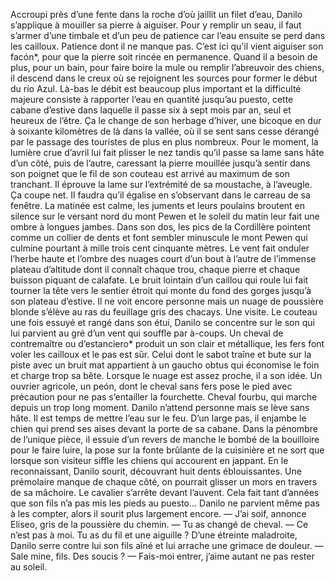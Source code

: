Accroupi près
 d’une fente
  dans la roche
   d’où jaillit un filet d’eau,
Danilo s’applique à mouiller sa pierre à aiguiser. Pour y remplir un seau,
il faut s’armer d’une timbale et d’un peu de patience car l’eau ensuite se perd
dans les cailloux. Patience dont il ne manque pas. C’est ici qu’il vient aiguiser
son facón*, pour que la pierre soit rincée en permanence.
Quand il a besoin de plus, pour un bain, pour faire boire la mule ou remplir l’abreuvoir des chiens, il descend dans le creux où se rejoignent les sources pour former le début du río Azul. Là-bas le débit est beaucoup plus important et la difficulté majeure consiste à rapporter l’eau en quantité jusqu’au puesto, cette cabane d’estive dans laquelle il passe six à sept mois par an, seul et heureux de l’être. Ça le change de son herbage d’hiver, une bicoque en dur à soixante kilomètres de là dans la vallée, où il se sent sans cesse dérangé par le passage des touristes de plus en plus nombreux.
Pour le moment, la lumière crue d’avril lui fait plisser le nez tandis qu’il passe sa lame sans hâte d’un côté, puis de l’autre, caressant la pierre mouillée jusqu’à sentir dans son poignet que le fil de son couteau est arrivé au maximum de son tranchant. Il éprouve la lame sur l’extrémité de sa moustache, à l’aveugle. Ça coupe net. Il faudra qu’il égalise en s’observant dans le carreau de sa fenêtre.
La matinée est calme, les juments et leurs poulains broutent en silence sur le versant nord du mont Pewen et le soleil du matin leur fait une ombre à longues jambes. Dans son dos, les pics de la Cordillère pointent comme un collier de dents et font sembler minuscule le mont Pewen qui culmine pourtant à mille trois cent cinquante mètres. Le vent fait onduler l’herbe haute et l’ombre des nuages court d’un bout à l’autre de l’immense plateau d’altitude dont il connaît chaque trou, chaque pierre et chaque buisson piquant de calafate.
Le bruit lointain d’un caillou qui roule lui fait tourner la tête vers le sentier étroit qui monte du fond des gorges jusqu’à son plateau d’estive. Il ne voit encore personne mais un nuage de poussière blonde s’élève au ras du feuillage gris des chacays.
Une visite.
Le couteau une fois essuyé et rangé dans son étui, Danilo se concentre sur le son qui lui parvient au gré d’un vent qui souffle par à-coups. Un cheval de contremaître ou d’estanciero* produit un son clair et métallique, les fers font voler les cailloux et le pas est sûr. Celui dont le sabot traîne et bute sur la piste avec un bruit mat appartient à un gaucho obtus qui économise le foin et charge trop sa bête. Lorsque le nuage est assez proche, il a son idée. Un ouvrier agricole, un peón, dont le cheval sans fers pose le pied avec précaution pour ne pas s’entailler la fourchette. Cheval fourbu, qui marche depuis un trop long moment. Danilo n’attend personne mais se lève sans hâte. Il est temps de mettre l’eau sur le feu.
D’un large pas, il enjambe le chien qui prend ses aises devant la porte de sa cabane. Dans la pénombre de l’unique pièce, il essuie d’un revers de manche le bombé de la bouilloire pour le faire luire, la pose sur la fonte brûlante de la cuisinière et ne sort que lorsque son visiteur siffle les chiens qui accourent en jappant. En le reconnaissant, Danilo sourit, découvrant huit dents éblouissantes. Une prémolaire manque de chaque côté, on pourrait glisser un mors en travers de sa mâchoire. Le cavalier s’arrête devant l’auvent. Cela fait tant d’années que son fils n’a pas mis les pieds au puesto... Danilo ne parvient même pas à les compter, alors il sourit plus largement encore.
— J’ai soif, annonce Eliseo, gris de la poussière du chemin.
— Tu as changé de cheval.
— Ce n’est pas à moi. Tu as du fil et une aiguille ? D’une étreinte maladroite, Danilo serre contre lui son fils aîné et lui arrache une grimace de douleur. — Sale mine, fils. Des soucis ?
— Fais-moi entrer, j’aime autant ne pas rester au soleil.